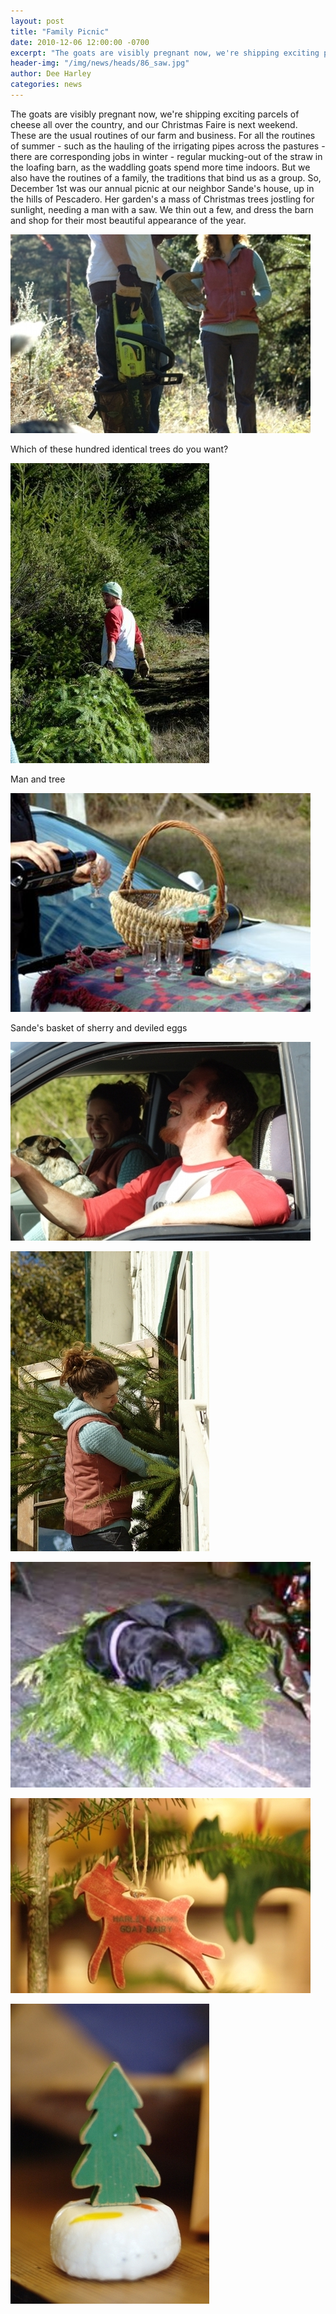 ```yaml
---
layout: post
title: "Family Picnic"
date: 2010-12-06 12:00:00 -0700
excerpt: "The goats are visibly pregnant now, we're shipping exciting parcels of cheese all over the country, and our ..."
header-img: "/img/news/heads/86_saw.jpg"
author: Dee Harley
categories: news
---
```

The goats are visibly pregnant now, we're shipping exciting parcels of
cheese all over the country, and our Christmas Faire is next weekend.
These are the usual routines of our farm and business. For all the
routines of summer - such as the hauling of the irrigating pipes
across the pastures - there are corresponding jobs in winter - regular
mucking-out of the straw in the loafing barn, as the waddling goats
spend more time indoors. But we also have the routines of a family,
the traditions that bind us as a group. So, December 1st was our
annual picnic at our neighbor Sande's house, up in the hills of
Pescadero. Her garden's a mass of Christmas trees jostling for
sunlight, needing a man with a saw. We thin out a few, and dress the
barn and shop for their most beautiful appearance of the year.

![image](/img/news/86_saw.jpg)

Which of these hundred identical trees do you want?

![image](/img/news/86_ryandragstree.jpg)

Man and tree

![image](/img/news/86_picnic.jpg)

Sande's basket of sherry and deviled eggs

![image](/img/news/86_ryanincar.jpg)

![image](/img/news/86_treeinbarn.jpg)

![image](/img/news/86_doginwreath.jpg)

![image](/img/news/86_treegoats.jpg)

![image](/img/news/86_treeoncheese.jpg)

